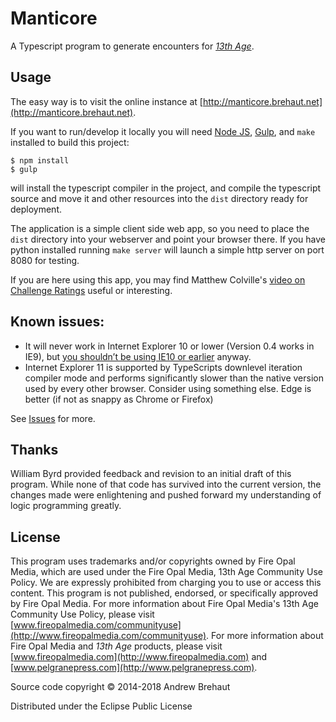 # Manticore

A Typescript program to generate encounters for [*13th Age*](http://13thage.com/). 

## Usage

The easy way is to visit the online instance at [http://manticore.brehaut.net](http://manticore.brehaut.net).
	
If you want to run/develop it locally you will need [Node JS](https://nodejs.org/), [Gulp](http://gulpjs.com), and `make` installed to build this project:

    $ npm install
    $ gulp

will install the typescript compiler in the project, and compile the typescript source and move it and other resources into the `dist` directory ready for deployment. 

The application is a simple client side web app, so you need to place the `dist` directory into your webserver and point your browser there. If you have python installed running `make server` will launch a simple http server on port 8080 for testing.

If you are here using this app, you may find Matthew Colville's [video on Challenge Ratings](https://www.youtube.com/watch?v=xANZTijbrw8) useful or interesting.

##  Known issues:

 * It will never work in Internet Explorer 10 or lower (Version 0.4 works in IE9), but [you shouldn’t be using IE10 or earlier](https://www.microsoft.com/en-us/WindowsForBusiness/End-of-IE-support) anyway.
 * Internet Explorer 11 is supported by TypeScripts downlevel iteration compiler mode and performs significantly slower than the native version used by every other browser. Consider using something else. Edge is better (if not as snappy as Chrome or Firefox)

See [Issues](https://github.com/brehaut/manticore/issues) for more. 

## Thanks

William Byrd provided feedback and revision to an initial draft of this program. While none of that code has survived into the current version, the changes made were enlightening and pushed forward my understanding of logic programming greatly.

## License

This program uses trademarks and/or copyrights owned by Fire Opal Media, which are used under the Fire Opal Media, 13th Age Community Use Policy. We are expressly prohibited from charging you to use or access this content. This program is not published, endorsed, or specifically approved by Fire Opal Media. For more information about Fire Opal Media's 13th Age Community Use Policy, please visit [www.fireopalmedia.com/communityuse](http://www.fireopalmedia.com/communityuse). For more information about Fire Opal Media and *13th Age* products, please visit [www.fireopalmedia.com](http://www.fireopalmedia.com) and [www.pelgranepress.com](http://www.pelgranepress.com).

Source code copyright © 2014-2018 Andrew Brehaut

Distributed under the Eclipse Public License
